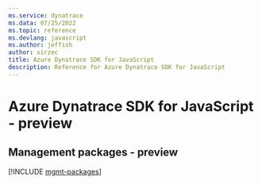 ```yaml
---
ms.service: dynatrace
ms.data: 07/25/2022
ms.topic: reference
ms.devlang: javascript
ms.author: jeffish
author: xirzec
title: Azure Dynatrace SDK for JavaScript
description: Reference for Azure Dynatrace SDK for JavaScript
---
```

# Azure Dynatrace SDK for JavaScript - preview

## Management packages - preview
[!INCLUDE [mgmt-packages](dynatrace-mgmt-index.md)]